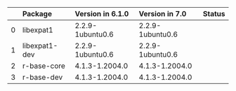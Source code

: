 <!-- markdown-link-check-disable -->

|    | Package       | Version in 6.1.0   | Version in 7.0   | Status   |
|---:|:--------------|:-------------------|:-----------------|:---------|
|  0 | libexpat1     | 2.2.9-1ubuntu0.6   | 2.2.9-1ubuntu0.6 |          |
|  1 | libexpat1-dev | 2.2.9-1ubuntu0.6   | 2.2.9-1ubuntu0.6 |          |
|  2 | r-base-core   | 4.1.3-1.2004.0     | 4.1.3-1.2004.0   |          |
|  3 | r-base-dev    | 4.1.3-1.2004.0     | 4.1.3-1.2004.0   |          |